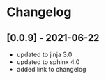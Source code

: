 # Changelog

## [0.0.9] - 2021-06-22

* updated to jinja 3.0
* updated to sphinx 4.0
* added link to changelog
